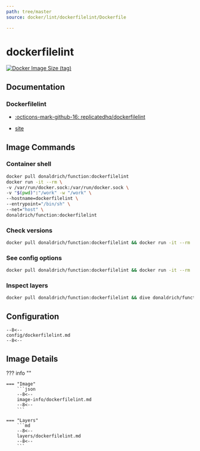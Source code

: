 ```yaml
---
path: tree/master
source: docker/lint/dockerfilelint/Dockerfile

---
```


# dockerfilelint

[![Docker Image Size (tag)](https://img.shields.io/docker/image-size/donaldrich/function/dockerfilelint?color=blue&label=donaldrich/function:dockerfilelint&logo=docker&style=flat-square)](https://hub.docker.com/r/donaldrich/function/dockerfilelint)

## Documentation

### Dockerfilelint

* [:octicons-mark-github-16: replicatedhq/dockerfilelint](https://github.com/replicatedhq/dockerfilelint)

* [site](https://www.fromlatest.io)

## Image Commands

### Container shell

```sh
docker pull donaldrich/function:dockerfilelint
docker run -it --rm \
-v /var/run/docker.sock:/var/run/docker.sock \
-v "$(pwd)":"/work" -w "/work" \
--hostname=dockerfilelint \
--entrypoint="/bin/sh" \
--net="host" \
donaldrich/function:dockerfilelint
```

### Check versions

```sh
docker pull donaldrich/function:dockerfilelint && docker run -it --rm  donaldrich/function:dockerfilelint validate
```

### See config options

```sh
docker pull donaldrich/function:dockerfilelint && docker run -it --rm  donaldrich/function:dockerfilelint help
```

### Inspect layers

```sh
docker pull donaldrich/function:dockerfilelint && dive donaldrich/function:dockerfilelint
```

## Configuration

```
--8<--
config/dockerfilelint.md
--8<--
```

## Image Details

??? info ""

    === "Image"
        ```json
        --8<--
        image-info/dockerfilelint.md
        --8<--
        ```

    === "Layers"
        ```md
        --8<--
        layers/dockerfilelint.md
        --8<--
        ```
